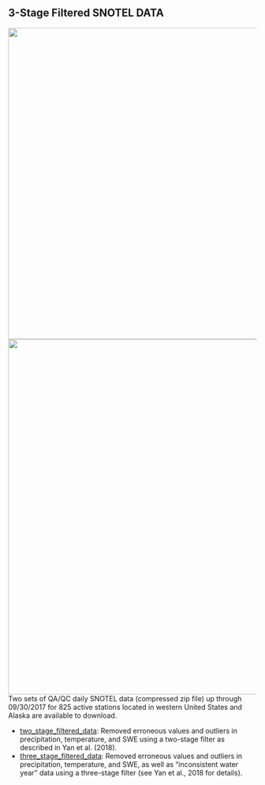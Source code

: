 ## 3-Stage Filtered SNOTEL DATA 
<img src="https://image.ibb.co/jAAiRT/Picture1.png" class="image2" width="630" height="630" align="left" border="0" style="border-style: none;"> 
<p></p>
<img src="https://image.ibb.co/m68WD8/Screen_Size_Figure.png" class="image2" width="630" height="719" align="left" border="0" style="border-style: none;">

<br /> <br /> <br /> <br /> <br /> <br /> <br /> <br /> <br /> <br /> <br /> <br /> <br /> <br /> <br /> <br /> <br /> <br /> <br /> <br /> <br /> <br /> <br /> <br /> <br /> <br /> <br /> <br /> <br /> <br /> <br /> <br /> <br /> <br /> <br /> <br /> <br /> <br /> <br /> <br /> <br /> <br /> <br /> <br /> <br /> <br /> <br /> <br /> <br /> <br /> <br /> <br /> 
Two sets of QA/QC daily SNOTEL data (compressed zip file) up through 09/30/2017 for 825 active stations located in western United States and Alaska are available to download.

- [two_stage_filtered_data](https://dhsvm.pnnl.gov/downloads/data/two_stage_filtered_data.zip): Removed erroneous values and outliers in precipitation, temperature, and SWE using a two-stage filter as described in Yan et al. (2018).
- [three_stage_filtered_data](https://dhsvm.pnnl.gov/downloads/data/three_stage_filtered_data.zip): Removed erroneous values and outliers in precipitation, temperature, and SWE, as well as “inconsistent water year” data using a three-stage filter (see Yan et al., 2018 for details).


